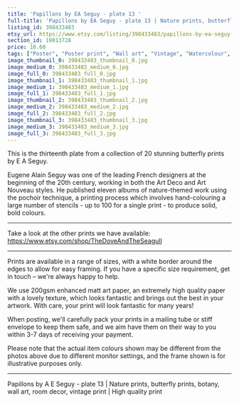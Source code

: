 ```yaml
---
title: 'Papillons by EA Seguy - plate 13 '
full-title: 'Papillons by EA Seguy - plate 13 | Nature prints, butterfly prints, botany, wall art, room decor, vintage print | High quality print'
listing_id: 398433483
etsy_url: https://www.etsy.com/listing/398433483/papillons-by-ea-seguy-plate-13-nature?utm_source=site&utm_medium=api&utm_campaign=api
section_id: 19013728
price: 10.60
tags: ["Poster", "Poster print", "Wall art", "Vintage", "Watercolour", "Nature", "Botanical art", "Wildlife", "Nature print", "Butterfly print", "Butterfly art", "Butterfly poster", "Papillons"]
image_thumbnail_0: 398433483_thumbnail_0.jpg
image_medium_0: 398433483_medium_0.jpg
image_full_0: 398433483_full_0.jpg
image_thumbnail_1: 398433483_thumbnail_1.jpg
image_medium_1: 398433483_medium_1.jpg
image_full_1: 398433483_full_1.jpg
image_thumbnail_2: 398433483_thumbnail_2.jpg
image_medium_2: 398433483_medium_2.jpg
image_full_2: 398433483_full_2.jpg
image_thumbnail_3: 398433483_thumbnail_3.jpg
image_medium_3: 398433483_medium_3.jpg
image_full_3: 398433483_full_3.jpg
---
```

This is the thirteenth plate from a collection of 20 stunning butterfly prints by E A Seguy.

Eugene Alain Seguy was one of the leading French designers at the beginning of the 20th century, working in both the Art Deco and Art Nouveau styles. He published eleven albums of nature-themed work using the pochoir technique, a printing process which involves hand-colouring a large number of stencils - up to 100 for a single print -  to produce solid, bold colours.

---

Take a look at the other prints we have available: https://www.etsy.com/shop/TheDoveAndTheSeagull

---

Prints are available in a range of sizes, with a white border around the edges to allow for easy framing. If you have a specific size requirement, get in touch – we&#39;re always happy to help.

We use 200gsm enhanced matt art paper, an extremely high quality paper with a lovely texture, which looks fantastic and brings out the best in your artwork. With care, your print will look fantastic for many years!

When posting, we&#39;ll carefully pack your prints in a mailing tube or stiff envelope to keep them safe, and we aim have them on their way to you within 3-7 days of receiving your payment.

Please note that the actual item colours shown may be different from the photos above due to different monitor settings, and the frame shown is for illustrative purposes only.

---

Papillons by A E Seguy - plate 13 | Nature prints, butterfly prints, botany, wall art, room decor, vintage print | High quality print
